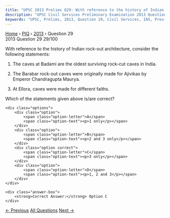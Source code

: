 ```yaml
---
title: "UPSC 2013 Prelims Q29: With reference to the history of Indian rock-out architectur..."
description: "UPSC Civil Services Preliminary Examination 2013 Question 29 with options and answer"
keywords: "UPSC, Prelims, 2013, Question 29, Civil Services, IAS, Previous Year Questions"
---
```


<nav class="breadcrumb">
    <a href="../../">Home</a>
    <span>›</span>
    <a href="../">PIQ</a>
    <span>›</span>
    <a href="./">2013</a>
    <span>›</span>
    <span>Question 29</span>
</nav>

<div class="question-header">
    <div class="question-meta">
        <span class="year-badge">2013</span>
        <span class="question-number">Question 29</span>
        <span class="progress">29/100</span>
    </div>
    <div class="progress-bar">
        <div class="progress-fill" style="width: 29.0%"></div>
    </div>
</div>

<div class="question-content">
    <div class="question-text">
        <p>With reference to the history of Indian rock-out architecture, consider the following statements:</p>
<ol>
<li>
<p>The caves at Badami are the oldest surviving rock-cut caves in India.</p>
</li>
<li>
<p>The Barabar rock-out caves were originally made for Ajivikas by Emperor Chandragupta Maurya.</p>
</li>
<li>
<p>At Ellora, caves were made for different faiths.</p>
</li>
</ol>
<p>Which of the statements given above is/are correct?</p>
    </div>
    
    <div class="options">
        <div class="option">
            <span class="option-letter">A</span>
            <span class="option-text"><p>1 only</p></span>
        </div>
        <div class="option">
            <span class="option-letter">B</span>
            <span class="option-text"><p>2 and 3 only</p></span>
        </div>
        <div class="option correct">
            <span class="option-letter">C</span>
            <span class="option-text"><p>3 only</p></span>
        </div>
        <div class="option">
            <span class="option-letter">D</span>
            <span class="option-text"><p>1, 2 and 3</p></span>
        </div>
    </div>

    <div class="answer-box">
        <strong>Correct Answer:</strong> Option C
    </div>
</div>

<div class="question-nav">
    <a href="../q028-which-one-of-the-following-pairs-is-correctly-matc/" class="nav-btn prev">← Previous</a>
    <a href="../" class="nav-btn center">All Questions</a>
    <a href="../q030-recombinant-dna-technology-genetic-engineering-all/" class="nav-btn next">Next →</a>
</div>
